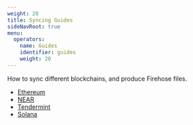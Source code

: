 ```yaml
---
weight: 20
title: Syncing Guides
sideNavRoot: true
menu:
  operators:
    name: Guides
    identifier: guides
    weight: 20
---
```


How to sync different blockchains, and produce Firehose files.

- [Ethereum](/operate/guides/ethereum/)
- [NEAR](/operate/guides/near/)
- [Tendermint](/operate/guides/tendermint/)
- [Solana](/operate/guides/solana/)







<!--


Firehose General Documentation

* Concepts
* Architecture
* Guiding principles
* Data Flow
* Components
* Data Storage


Operate Firehose for your Chain

* Ethereum
  * System Requirements
  * Installing
  * Deploying
  * Syncing
  * K8s Manifests

* Solana
  * System Requirements
  * Installing
  * Deploying
  * Syncing
  * K8s Manifests

* General

  * Monitoring
  * Kubernetes Manifest
  * Command line tools
  * Common CLI Flags



Integrate

* Overview of other integrations
  (add all the links and contexts in current integrations, to give pointers as to what it means)
* HOWTO Integrate a new chain





... and see sample firehose codebases ([Ethereum](https://github.com/streamingfast/sf-ethereum), [NEAR](https://github.com/streamingfast/sf-near), [Solana](https://github.com/streamingfast/sf-solana), , [Ethereum](https://github.com/streamingfast/sf-ethereum))

-->
